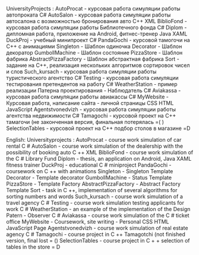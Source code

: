 ﻿UniversityProjects
:
AutoProcat - курсовая работа симуляции работы автопроката C#
AutoSalon - курсовая работа симуляции работы автосалона с возможностью бронирования авто C++ XML 
BiblioFond - курсовая работа симуляции работы Библиотечного фонда C#
Diplom - дипломная работа, приложение на Android, фитнес-тренер Java XAML
DuckProj - учебный минипроект C#
PandaGochi - курсовой тамогочи на С++ с анимациями
Singleton - Шаблон одиночка
Decorator - Шаблон декоратор
GumbollMachine - Шаблон состояние
PizzaStore - Шаблон фабрика
AbstractPizzaFactory - Шаблон абстрактная фабрика
Sort - задание на С++, реализация нескольких алгоритмов сортировок чисел и слов
Such_kursach - курсовая работа симуляции работы туристического агентство C#
Testing - курсовая работа симуляции тестирования претендентов на работу C#
WeatherStation - пример реализации Патерна проектирования - Наблюдатель C#
Aviakassa - курсовая работа симуляции работы авиакассы C#
MyWebsite - Курсовая работа, написание сайта - личной страницы CSS HTML JavaScript
Agentstvonedvizh - курсовая работа симуляции работы агентства недвижимости C#
Tamagochi - курсовой проект на C++ тамагочи (не законченная версия, финальная потерялась =( )
SelectionTables - курсовой проект на C++ подбор столов в магазине =D 


English:
Universityprojects
:
AutoProcat - course work simulation of car rental C #
AutoSalon - course work simulation of the dealership with the possibility of booking auto C ++ XML
BiblioFond - course work simulation of the C # Library Fund
Diplom - thesis, an application on Android, Java XAML fitness trainer
DuckProj - educational C # miniproject
PandaGochi - coursework on C ++ with animations
Singleton - Singleton Template
Decorator - Template decorator
GumbollMachine - Status Template
PizzaStore - Template Factory
AbstractPizzaFactory - Abstract Factory Template
Sort - task in C ++, implementation of several algorithms for sorting numbers and words
Such_kursach - course work simulation of a travel agency C #
Testing - course work simulation testing applicants for work C #
WeatherStation - an example of the implementation of the Design Patern - Observer C #
Aviakassa - course work simulation of the C # ticket office
MyWebsite - Coursework, site writing - Personal CSS HTML JavaScript Page
Agentstvonedvizh - course work simulation of real estate agency C #
Tamagochi - course project in C ++ Tamagotchi (not finished version, final lost = ()
SelectionTables - course project in C + + selection of tables in the store = D